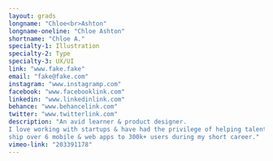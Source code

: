 ```yaml
---
layout: grads
longname: "Chloe<br>Ashton"
longname-oneline: "Chloe Ashton"
shortname: "Chloe A."
specialty-1: Illustration
specialty-2: Type
specialty-3: UX/UI
link: "www.fake.fake"
email: "fake@fake.com"
instagram: "www.instagramp.com"
facebook: "www.facebooklink.com"
linkedin: "www.linkedinlink.com"
behance: "www.behancelink.com"
twitter: "www.twitterlink.com"
description: "An avid learner & product designer.
I love working with startups & have had the privilege of helping talented teams
ship over 6 mobile & web apps to 300k+ users during my short career."
vimeo-link: "203391178"
---
```



